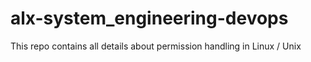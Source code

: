 # alx-system_engineering-devops
This repo contains all details about permission handling in Linux / Unix
